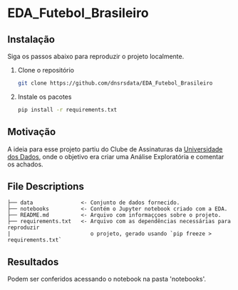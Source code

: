 # EDA_Futebol_Brasileiro

## Instalação

Siga os passos abaixo para reproduzir o projeto localmente.

1. Clone o repositório

   ```sh
   git clone https://github.com/dnsrsdata/EDA_Futebol_Brasileiro
   ```

2. Instale os pacotes

   ```sh
   pip install -r requirements.txt
   ```

## Motivação

A ideia para esse projeto partiu do Clube de Assinaturas da [Universidade dos
Dados](https://www.instagram.com/universidadedosdados/), onde o objetivo era
criar uma Análise Exploratória e comentar os achados.

## File Descriptions

    ├── data               <- Conjunto de dados fornecido.
    ├── notebooks          <- Contém o Jupyter notebook criado com a EDA.
    ├── README.md          <- Arquivo com informaççoes sobre o projeto.
    ├── requirements.txt   <- Arquivo com as dependências necessárias para reproduzir
    |                         o projeto, gerado usando `pip freeze > requirements.txt`

## Resultados

Podem ser conferidos acessando o notebook na pasta 'notebooks'.
